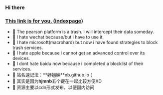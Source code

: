 ### Hi there

### [This link is for you. (indexpage)](https://hjmnb.github.io)

- 💬 The pearson platform is a trash. I will intercept their data someday.
- 💬 I hate wechat because/but i have to use it.
- 💬 I hate microsoft(macrohard) but now i have found strategies to block trash services.
- 💬 I hate apple because i cannot get an advanced control over its devices.
- 💬 I dont hate baidu now because i completed a blocklist of their services.
- 💬 站名速记法：**~~好姐妹~~**nb.github.io (
- 💬 其实是因为**hjmnb**五个键在一起比较方便XD
- 💬 资源主要以cdn形式发布，以便国内访问
